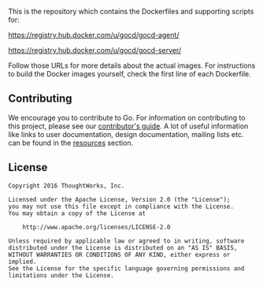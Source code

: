 This is the repository which contains the Dockerfiles and supporting scripts for:

https://registry.hub.docker.com/u/gocd/gocd-agent/

https://registry.hub.docker.com/u/gocd/gocd-server/

Follow those URLs for more details about the actual images. For instructions to build the Docker images yourself, check
the first line of each Dockerfile.

## Contributing

We encourage you to contribute to Go. For information on contributing to this project, please see our [contributor's guide](http://www.gocd.io/contribute).
A lot of useful information like links to user documentation, design documentation, mailing lists etc. can be found in the [resources](http://www.gocd.io/community/resources.html) section.

## License

```plain
Copyright 2016 ThoughtWorks, Inc.

Licensed under the Apache License, Version 2.0 (the "License");
you may not use this file except in compliance with the License.
You may obtain a copy of the License at

    http://www.apache.org/licenses/LICENSE-2.0

Unless required by applicable law or agreed to in writing, software
distributed under the License is distributed on an "AS IS" BASIS,
WITHOUT WARRANTIES OR CONDITIONS OF ANY KIND, either express or implied.
See the License for the specific language governing permissions and
limitations under the License.
```
